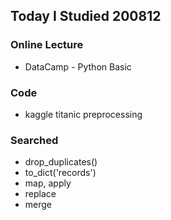 ## Today I Studied 200812

### Online Lecture
* DataCamp - Python Basic

### Code
* kaggle titanic preprocessing 

### Searched
* drop_duplicates()
* to_dict('records')
* map, apply
* replace
* merge


